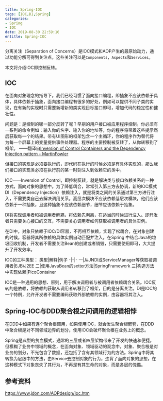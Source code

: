 ```yaml
---
title: Spring-IOC
tags: [IOC,DI,Spring]
categories:
- Spring
- IOC
date: 2019-08-30 22:59:16
entitle: Spring-IOC
---
```


分离关注（Separation of Concerns）是IOC模式和AOP产生的最原始动力，通过功能分解可得到关注点，这些关注可以是`Components`，`Aspects`和`Services`。

本文将介绍IOC即控制反转。

<!--more-->

## IOC

在面向对象理念的指导下，我们已经习惯了面向接口编程，即抽象不应该依赖于具体，具体依赖于抽象，面向接口编程有很多的好处，例如可以提供不同子类的实现，在有新的实现时只需要新增新的类实现目标接口即可，增加代码的稳定性和健壮性。

问题是：是控制的哪一部分反转了呢？早期的用户接口被应用程序控制。你必须有一系列的命令例如：输入你的名字、输入你的地址等，你的程序将带着这些提示然后获取每一个的结果。带有UI图形的框架包含一个主循环，你的程序作为替代将为每一个屏幕上的变量提供事件处理器。程序的主要控制被反转了，从你转移到了框架。 ——翻译自[Inversion of Control Containers and the Dependency Injection pattern - MartinFowler](https://www.martinfowler.com/articles/injection.html)


但接口的实现是必须要执行的，即代码在执行的时候必须是有具体实现的，那么我们接口的实现类必须在执行前的某一时刻注入到依赖它的类中。

IOC——Inversion of Control，即控制反转，就是解决类与接口依赖关系的一种方式，面向对象的思想中，为了降低耦合，常常引入第三方去协调，新的IOC模式DI（Dependency Injection）依赖注入，就是将类之间的关系通过第三方进行注入，不需要类自己去解决调用关系。高层次模块不应该依赖低层次模块，他们应该依赖于一种抽象，且这种抽象不应该依赖细节，细节应该依赖于抽象。

DI将实现调用者和被调用者解耦，将依赖先剥离，在适当的时候进行注入。即开发者只需要关心接口的交互，不需要关心调用者如何获取被调用者的具体实例。

在DI中，对象只依赖于IOC/DI容器，不再相互依赖，实现了松耦合，在对象创建的时候，容器将其所依赖的具体实例自动匹配并注入，在Spring 中结合Java的垃圾回收机制，开发者不需要关注Bean的创建或者销毁，只需要使用即可，大大提升了开发效率。

IOC的三种类型：
类型|解释|例子
-|-|-
一|从JNDI或ServiceManager等获取被调用者|EJB/J2EE
二|使用JavaBean的setter方法|SpringFramework
三|构造方法中实现依赖|PicoContainer

IOC是一种通用的思想、原则，用于解决调用者与被调用者依赖耦合关系。IOC反转的是依赖，将依赖的获取从调用者转移到了框架，目的是分离关注。DI是IOC的一个特例，允许开发者不需要编码获取外部依赖的实例，由容器将其注入。

## Spring-IOC与DDD聚合根之间调用的逻辑相悖

在DDD中如果有连个聚合根调用，如果使用IOC，就会发生聚合根嵌套，在DDD中聚合根是对不同领域边界的划分，使用IOC会破坏聚合根在业务上的概念。

Spring是典型的贫血模式，通常的三层或者四层架构带来了开发的快速和便捷，但模糊了业务中领域的概念，在面向对象、领域驱动的观念中，对象、聚合根是对业务的划分，不光包含了数据，还包括了含有其领域行为的方法。Spring中将其转换为层级中的方法，由Service去控制对象的行为，违背了面向对象的思想，在这种模式下对象丧失了其行为，不再是有其生命的对象，而是各层的傀儡。

## 参考资料
<https://www.jdon.com/AOPdesign/Ioc.htm>
